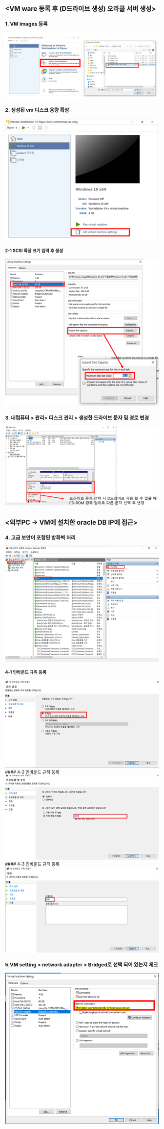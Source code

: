 ## <VM ware 등록 후 (D드라이브 생성) 오라클 서버 생성>


### 1. VM images 등록
<img src="./img/1.vm images 등록.png">


### 2. 생성된 vm 디스크 용량 확장
<img src="./img/2.생성된 vm 디스크 용량 확장.png">


#### 2-1 SCSI 확장 크기 입력 후 생성
<img src="./img/3.용량입력.png">


### 3. 내컴퓨터 > 관리> 디스크 관리 > 생성한 드라이브 문자 및 경로 변경
<img src="./img/4.파티션 생성.png">


## <외부PC → VM에 설치한 oracle DB IP에 접근> 

### 4. 고급 보안이 포함된 방화벽 처리
<img src="./img/5.방화벽처리.png">

#### 4-1 인바운드 규칙 등록
<img src="./img/6.인바운드 규칙생성_1.png">
#### 4-2 인바운드 규칙 등록
<img src="./img/6.인바운드 규칙생성_2.png">
#### 4-3 인바운드 규칙 등록
<img src="./img/6.인바운드 규칙생성_3.png">

### 5.VM setting > network adapter > Bridged로 선택 되어 있는지 체크
<img src="./img/7.vm setting.png">



